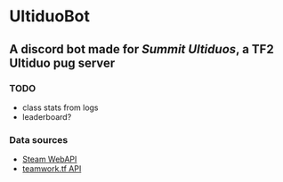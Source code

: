 # UltiduoBot

## A discord bot made for *Summit Ultiduos*, a TF2 Ultiduo pug server

### TODO

- class stats from logs
- leaderboard?

### Data sources

- [Steam WebAPI](https://steamcommunity.com/dev)
- [teamwork.tf API](https://github.com/teamworktf/website_api)
